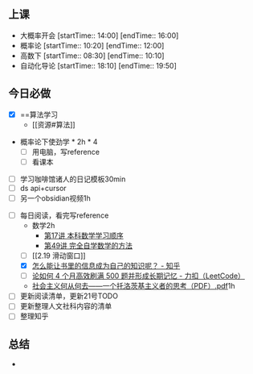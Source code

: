 ## 上课
-  大概率开会 [startTime:: 14:00]  [endTime:: 16:00]
-  概率论 [startTime:: 10:20]  [endTime:: 12:00]
-  高数下 [startTime:: 08:30]  [endTime:: 10:10]
-  自动化导论 [startTime:: 18:10]  [endTime:: 19:50]
## 今日必做
* [x] ==算法学习
	* [[资源#算法]]
-  概率论下使劲学 * 2h * 4
	- [ ] 用电脑，写reference
	- [ ] 看课本
* [ ] 学习咖啡馆诸人的日记模板30min
* [ ] ds api+cursor
* [ ] 另一个obsidian视频1h
- [ ] 每日阅读，看完写reference
	- 数学2h
		- [第17讲 本科数学学习顺序](https://www.bilibili.com/video/BV1kY4y1R76G?spm_id_from=333.1245.0.0)
		- [第49讲 完全自学数学的方法](https://www.bilibili.com/video/BV19Z421a7Di?spm_id_from=333.1245.0.0)
	- [ ] [[2.19 滑动窗口]]
	- [x] [怎么能让书里的信息成为自己的知识呢？ - 知乎](https://www.zhihu.com/question/659437028/answer/81388509103)
	* [ ] [论如何 4 个月高效刷满 500 题并形成长期记忆 - 力扣（LeetCode）](https://leetcode.cn/circle/discuss/jq9Zke/)
	* [社会主义何从何去——一个托洛茨基主义者的思考（PDF）.pdf](https://docs.qq.com/pdf/DWHlTV1lBS2x3Unpl?)1h
- [ ] 更新阅读清单，更新21号TODO
- [ ] 更新整理人文社科内容的清单
- [ ] 整理知乎
## 总结
* 